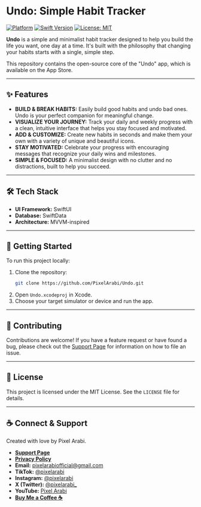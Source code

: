 # Undo: Simple Habit Tracker

[![Platform](https://img.shields.io/badge/platform-iOS-blue.svg)](https://developer.apple.com/ios/)
[![Swift Version](https://img.shields.io/badge/Swift-5.9-orange.svg)](https://swift.org)
[![License: MIT](https://img.shields.io/badge/License-MIT-yellow.svg)](https://opensource.org/licenses/MIT)

**Undo** is a simple and minimalist habit tracker designed to help you build the life you want, one day at a time. It's built with the philosophy that changing your habits starts with a single, simple step.

This repository contains the open-source core of the "Undo" app, which is available on the App Store.

---

## ✨ Features

* **BUILD & BREAK HABITS:** Easily build good habits and undo bad ones. Undo is your perfect companion for meaningful change.
* **VISUALIZE YOUR JOURNEY:** Track your daily and weekly progress with a clean, intuitive interface that helps you stay focused and motivated.
* **ADD & CUSTOMIZE:** Create new habits in seconds and make them your own with a variety of unique and beautiful icons.
* **STAY MOTIVATED:** Celebrate your progress with encouraging messages that recognize your daily wins and milestones.
* **SIMPLE & FOCUSED:** A minimalist design with no clutter and no distractions, built to help you succeed.

---

## 🛠️ Tech Stack

* **UI Framework:** SwiftUI
* **Database:** SwiftData
* **Architecture:** MVVM-inspired

---

## 🚀 Getting Started

To run this project locally:

1.  Clone the repository:
    ```sh
    git clone https://github.com/PixelArabi/Undo.git
    ```
2.  Open `Undo.xcodeproj` in Xcode.
3.  Choose your target simulator or device and run the app.

---

## 🤝 Contributing

Contributions are welcome! If you have a feature request or have found a bug, please check out the [Support Page](./support.md) for information on how to file an issue.

---

## 📄 License

This project is licensed under the MIT License. See the `LICENSE` file for details.

---

## ☕️ Connect & Support

Created with love by Pixel Arabi.

* **[Support Page](./support.md)**
* **[Privacy Policy](./privacy.html)**
* **Email:** [pixelarabiofficial@gmail.com](mailto:pixelarabiofficial@gmail.com)
* **TikTok:** [@pixelarabi](https://www.tiktok.com/@pixelarabi)
* **Instagram:** [@pixelarabi](https://www.instagram.com/pixelarabi)
* **X (Twitter):** [@pixelarabi_](https://x.com/pixelarabi_)
* **YouTube:** [Pixel Arabi](https://www.youtube.com/@pixelarabi)
* **[Buy Me a Coffee ☕️](https://buymeacoffee.com/pixelarabi)**
